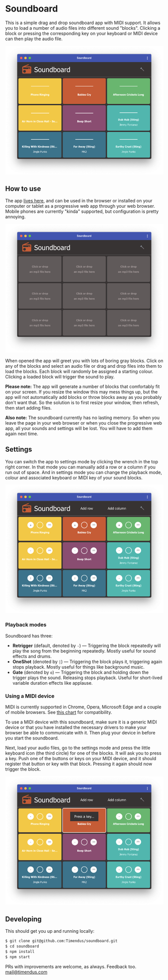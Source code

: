 # Soundboard

This is a simple drag and drop soundboard app with MIDI support. It allows you
to load a number of audio files into different sound "blocks". Clicking a block
or pressing the corresponding key on your keyboard or MIDI device can then play
the audio file.

![The soundboard app](screenshots/soundboard.png "The soundboard app")

## How to use

The app [lives here](https://timendus.github.io/soundboard/), and can be used in
the browser or installed on your computer or tablet as a progressive web app
through your web browser. Mobile phones are currently "kinda" supported, but
configuration is pretty annoying.

![The soundboard app](screenshots/empty.png "A boring, uninitialized soundboard")

When opened the app will greet you with lots of boring gray blocks. Click on any
of the blocks and select an audio file or drag and drop files into them to load
the blocks. Each block will randomly be assigned a starting colour. Clicking a
loaded block will trigger the sound to play.

**Please note:** The app will generate a number of blocks that comfortably fit
on your screen. If you resize the window this may mess things up, but the app
will not automatically add blocks or throw blocks away as you probably don't
want that. So the solution is to first resize your window, then refresh, then
start adding files.

**Also note:** The soundboard currently has no lasting memory. So when you leave
the page in your web browser or when you close the progressive web app, all your
sounds and settings will be lost. You will have to add them again next time.

## Settings

You can switch the app to settings mode by clicking the wrench in the top right
corner. In that mode you can manually add a row or a column if you run out of
space. And in settings mode you can change the playback mode, colour and
associated keyboard or MIDI key of your sound blocks.

![Settings mode](screenshots/settings.png "Settings mode")

### Playback modes

Soundboard has three:

* **Retrigger** (default, denoted by `-`) — Triggering the block repeatedly will
play the song from the beginning repeatedly. Mostly useful for sound effects and
drums.
* **OneShot** (denoted by `|`) — Triggering the block plays it, triggering again
stops playback. Mostly useful for things like background music.
* **Gate** (denoted by `o`) — Triggering the block and holding down the trigger
plays the sound. Releasing stops playback. Useful for short-lived variable
duration effects like applause.

### Using a MIDI device

MIDI is currently supported in Chrome, Opera, Microsoft Edge and a couple of
mobile browsers. See [this chart](https://caniuse.com/#feat=midi) for
compatibility.

To use a MIDI device with this soundboard, make sure it is a generic MIDI device
or that you have installed the necessary drivers to make your browser be able to
communicate with it. Then plug your device in before you start the soundboard.

Next, load your audio files, go to the settings mode and press the little
keyboard icon (the third circle) for one of the blocks. It will ask you to press
a key. Push one of the buttons or keys on your MIDI device, and it should
register that button or key with that block. Pressing it again should now
trigger the block.

![Settings mode](screenshots/midi.png "Assigning a key to a block")

## Developing

This should get you up and running locally:

```bash
$ git clone git@github.com:Timendus/soundboard.git
$ cd soundboard
$ npm install
$ npm start
```

PRs with improvements are welcome, as always. Feedback too. mail@timendus.com
